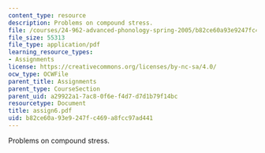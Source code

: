 ```yaml
---
content_type: resource
description: Problems on compound stress.
file: /courses/24-962-advanced-phonology-spring-2005/b82ce60a93e9247fc469a8fcc97ad441_assign6.pdf
file_size: 55313
file_type: application/pdf
learning_resource_types:
- Assignments
license: https://creativecommons.org/licenses/by-nc-sa/4.0/
ocw_type: OCWFile
parent_title: Assignments
parent_type: CourseSection
parent_uid: a29922a1-7ac8-0f6e-f4d7-d7d1b79f14bc
resourcetype: Document
title: assign6.pdf
uid: b82ce60a-93e9-247f-c469-a8fcc97ad441
---
```

Problems on compound stress.